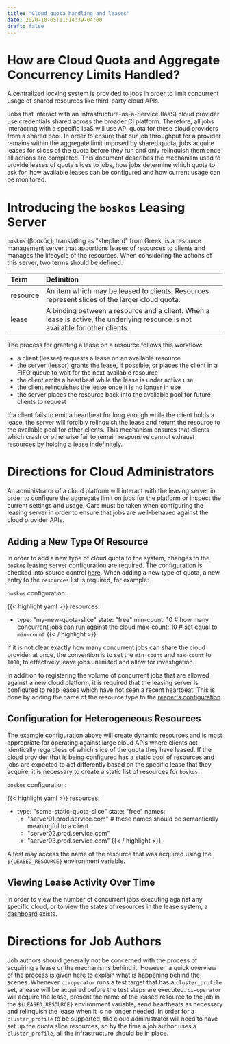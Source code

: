 ```yaml
---
title: "Cloud quota handling and leases"
date: 2020-10-05T11:14:39-04:00
draft: false
---
```


# How are Cloud Quota and Aggregate Concurrency Limits Handled?

A centralized locking system is provided to jobs in order to limit concurrent usage of shared resources like third-party
cloud APIs.

Jobs that interact with an Infrastructure-as-a-Service (IaaS) cloud provider use credentials shared across the broader
CI platform. Therefore, all jobs interacting with a specific IaaS will use API quota for these cloud providers from a
shared pool. In order to ensure that our job throughput for a provider remains within the aggregate limit imposed by
shared quota, jobs acquire leases for slices of the quota before they run and only relinquish them once all actions are
completed. This document describes the mechanism used to provide leases of quota slices to jobs, how jobs determine
which quota to ask for, how available leases can be configured and how current usage can be monitored.

# Introducing the `boskos` Leasing Server

`boskos` (βοσκός), translating as "shepherd" from Greek, is a resource management server that apportions leases of
resources to clients and manages the lifecycle of the resources. When considering the actions of this server, two terms
should be defined:

|Term|	Definition|
|:---|:---|
|resource|An item which may be leased to clients. Resources represent slices of the larger cloud quota.|
|lease|A binding between a resource and a client. When a lease is active, the underlying resource is not available for other clients.|

The process for granting a lease on a resource follows this workflow:

* a client (lessee) requests a lease on an available resource
* the server (lessor) grants the lease, if possible, or places the client in a FIFO queue to wait for the next available resource
* the client emits a heartbeat while the lease is under active use
* the client relinquishes the lease once it is no longer in use
* the server places the resource back into the available pool for future clients to request

If a client fails to emit a heartbeat for long enough while the client holds a lease, the server will forcibly
relinquish the lease and return the resource to the available pool for other clients. This mechanism ensures that
clients which crash or otherwise fail to remain responsive cannot exhaust resources by holding a lease indefinitely.

# Directions for Cloud Administrators

An administrator of a cloud platform will interact with the leasing server in order to configure the aggregate limit on
jobs for the platform or inspect the current settings and usage. Care must be taken when configuring the leasing server
in order to ensure that jobs are well-behaved against the cloud provider APIs.

## Adding a New Type Of Resource

In order to add a new type of cloud quota to the system, changes to the `boskos` leasing server configuration are
required. The configuration is checked into source control
[here](https://github.com/openshift/release/blob/master/core-services/prow/02_config/_boskos.yaml).
When adding a new type of quota, a new entry to the `resources` list is required, for example:

`boskos` configuration:

{{< highlight yaml >}}
resources:
- type: "my-new-quota-slice"
  state: "free"
  min-count: 10 # how many concurrent jobs can run against the cloud
  max-count: 10 # set equal to `min-count`
{{< / highlight >}}

If it is not clear exactly how many concurrent jobs can share the cloud provider at once, the convention is to set the
`min-count` and `max-count` to `1000`, to effectively leave jobs unlimited and allow for investigation.

In addition to registering the volume of concurrent jobs that are allowed against a new cloud platform, it is required
that the leasing server is configured to reap leases which have not seen a recent heartbeat. This is done by adding the
name of the resource type to the
[reaper's configuration](https://github.com/openshift/release/blob/master/core-services/prow/03_deployment/boskos_reaper.yaml#L27).

## Configuration for Heterogeneous Resources

The example configuration above will create dynamic resources and is most appropriate for operating against large cloud
APIs where clients act identically regardless of which slice of the quota they have leased. If the cloud provider that
is being configured has a static pool of resources and jobs are expected to act differently based on the specific lease
that they acquire, it is necessary to create a static list of resources for `boskos`:

`boskos` configuration:

{{< highlight yaml >}}
resources:
- type: "some-static-quota-slice"
  state: "free"
  names:
  - "server01.prod.service.com" # these names should be semantically meaningful to a client
  - "server02.prod.service.com"
  - "server03.prod.service.com"
{{< / highlight >}}

A test may access the name of the resource that was acquired using the `${LEASED_RESOURCE}` environment variable.

## Viewing Lease Activity Over Time

In order to view the number of concurrent jobs executing against any specific cloud, or to view the states of resources
in the lease system, a
[dashboard](https://grafana-prow-monitoring.apps.ci.l2s4.p1.openshiftapps.com/d/628a36ebd9ef30d67e28576a5d5201fd/`boskos`-dashboard?orgId=1)
exists.

# Directions for Job Authors

Job authors should generally not be concerned with the process of acquiring a lease or the mechanisms behind it.
However, a quick overview of the process is given here to explain what is happening behind the scenes. Whenever
`ci-operator` runs a test target that has a `cluster_profile` set, a lease will be acquired before the test steps are
executed. `ci-operator` will acquire the lease, present the name of the leased resource to the job in the
`${LEASED_RESOURCE}` environment variable, send heartbeats as necessary and relinquish the lease when it is no longer
needed. In order for a `cluster_profile` to be supported, the cloud administrator will need to have set up the quota slice
resources, so by the time a job author uses a `cluster_profile`, all the infrastructure should be in place.
